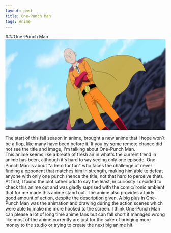 ```yaml
---
layout: post
title: One-Punch Man
tags: Anime
---
```

###One-Punch Man
!["Hero for fun"](/assets/images/One-PunchMan.png)

The start of this fall season in anime, brought a new anime that I hope won´t be a flop, like many have been before it. If you by some remote chance did not see the title and image, I'm talking about One-Punch Man.                      
This anime seems like a breath of fresh air in what's the current trend in anime has been, although it's hard to say seeing only one episode.
One-Punch Man is about "a hero for fun" who faces the challenge of never finding a opponent that matches him in strength, making him able to defeat anyone  with only one punch (hence the title, not that hard to perceive that).
At first, I found the plot rather odd to say the least, in curiosity I decided to check this anime out and was gladly suprised with the comic/ironic ambient that for me made this anime stand out. The anime also provides a fairly good amount of action, despite the description given.
A big plus in One-Punch Man was the animation and drawing during the action scenes which were able to make me more hooked to the screen.
I think One-Punch Man can please a lot of long time anime fans but can fall short if managed wrong like most of the anime currently are just for the sake of bringing more money to the studio or trying to create the next big anime hit.
